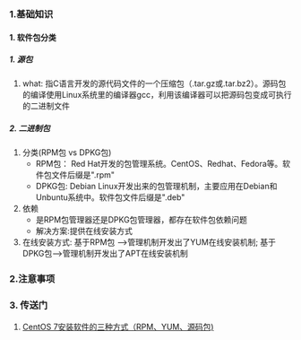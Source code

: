 ### 1.基础知识
#### 1. 软件包分类
##### 1. 源包
1. what:
  指C语言开发的源代码文件的一个压缩包（.tar.gz或.tar.bz2）。源码包的编译使用Linux系统里的编译器gcc，利用该编译器可以把源码包变成可执行的二进制文件
##### 2. 二进制包
1. 分类(RPM包 vs DPKG包)
   - RPM包： Red Hat开发的包管理系统。CentOS、Redhat、Fedora等。软件包文件后缀是".rpm"
   - DPKG包: Debian Linux开发出来的包管理机制，主要应用在Debian和Unbuntu系统中。软件包文件后缀是".deb"
2. 依赖
   - 是RPM包管理器还是DPKG包管理器，都存在软件包依赖问题
   - 解决方案:提供在线安装方式
4. 在线安装方式:
   基于RPM包 -->管理机制开发出了YUM在线安装机制;
   基于DPKG包-->管理机制开发出了APT在线安装机制


### 2.注意事项
### 3. 传送门
1. [CentOS 7安装软件的三种方式（RPM、YUM、源码包)](https://blog.csdn.net/hawava/article/details/116275103)
